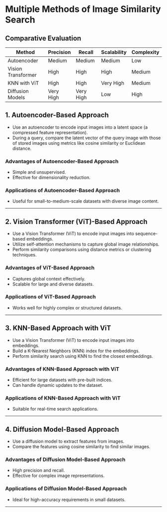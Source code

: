 # Multiple Methods of Image Similarity Search

## Comparative Evaluation

| Method             | Precision | Recall    | Scalability | Complexity |
| ------------------ | --------- | --------- | ----------- | ---------- |
| Autoencoder        | Medium    | Medium    | Medium      | Low        |
| Vision Transformer | High      | High      | High        | Medium     |
| KNN with ViT       | High      | High      | Very High   | Medium     |
| Diffusion Models   | Very High | Very High | Low         | High       |

## 1. Autoencoder-Based Approach

- Use an autoencoder to encode input images into a latent space (a compressed feature representation).
- During a query, compare the latent vector of the query image with those of stored images using metrics like cosine similarity or Euclidean distance.

### Advantages of Autoencoder-Based Approach

- Simple and unsupervised.
- Effective for dimensionality reduction.

### Applications of Autoencoder-Based Approach

- Useful for small-to-medium-scale datasets with diverse image content.

---

## 2. Vision Transformer (ViT)-Based Approach

- Use a Vision Transformer (ViT) to encode input images into sequence-based embeddings.
- Utilize self-attention mechanisms to capture global image relationships.
- Perform similarity comparisons using distance metrics or clustering techniques.

### Advantages of ViT-Based Approach

- Captures global context effectively.
- Scalable for large and diverse datasets.

### Applications of ViT-Based Approach

- Works well for highly complex or structured datasets.

---

## 3. KNN-Based Approach with ViT

- Use a Vision Transformer (ViT) to encode input images into embeddings.
- Build a K-Nearest Neighbors (KNN) index for the embeddings.
- Perform similarity search using KNN to find the closest embeddings.

### Advantages of KNN-Based Approach with ViT

- Efficient for large datasets with pre-built indices.
- Can handle dynamic updates to the dataset.

### Applications of KNN-Based Approach with ViT

- Suitable for real-time search applications.

---

## 4. Diffusion Model-Based Approach

- Use a diffusion model to extract features from images.
- Compare the features using cosine similarity to find similar images.

### Advantages of Diffusion Model-Based Approach

- High precision and recall.
- Effective for complex image representations.

### Applications of Diffusion Model-Based Approach

- Ideal for high-accuracy requirements in small datasets.

---
